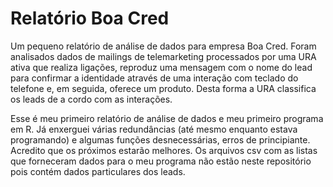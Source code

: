 # Relatório Boa Cred

Um pequeno relatório de análise de dados para empresa Boa Cred. Foram analisados dados de mailings de telemarketing processados por uma URA ativa que realiza ligações, reproduz uma mensagem com o nome do lead para confirmar a identidade através de uma interação com teclado do telefone e, em seguida, oferece um produto. Desta forma a URA classifica os leads de a cordo com as interações. 

Esse é meu primeiro relatório de análise de dados e meu primeiro programa em R. Já enxerguei várias redundâncias (até mesmo enquanto estava programando) e algumas funções desnecessárias, erros de principiante. Acredito que os próximos estarão melhores. Os arquivos csv com as listas que forneceram dados para o meu programa não estão neste repositório pois contém dados particulares dos leads.

